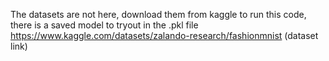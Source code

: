 The datasets are not here, download them from kaggle to run this code, there is a saved model to tryout in the .pkl file
https://www.kaggle.com/datasets/zalando-research/fashionmnist (dataset link)
